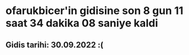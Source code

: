 # ofarukbicer'in gidisine son 8 gun 11 saat 34 dakika 08 saniye kaldi

## Gidis tarihi: 30.09.2022 :(